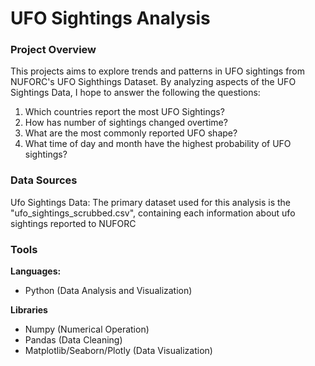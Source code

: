 # UFO Sightings Analysis

### Project Overview
This projects aims to explore trends and patterns in UFO sightings from NUFORC's UFO Sighthings Dataset. By analyzing aspects of the UFO Sightings Data, I hope to answer the following the questions:

1. Which countries report the most UFO Sightings?
2. How has number of sightings changed overtime?
3. What are the most commonly reported UFO shape?
4. What time of day and month have the highest probability of UFO sightings?

### Data Sources

Ufo Sightings Data: The primary dataset used for this analysis is the "ufo_sightings_scrubbed.csv", containing each information about ufo sightings reported to NUFORC

### Tools
**Languages:**
* Python (Data Analysis and Visualization)

**Libraries**
* Numpy (Numerical Operation)
* Pandas (Data Cleaning)
* Matplotlib/Seaborn/Plotly (Data Visualization)
